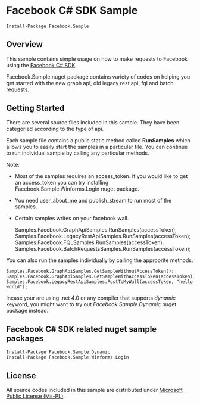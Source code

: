 # Facebook C# SDK Sample

    Install-Package Facebook.Sample

## Overview
This sample contains simple usage on how to make requests to Facebook 
using the [Facebook C# SDK](http://facebooksdk.codeplex.com).

Facebook.Sample nuget package contains variety of codes on helping you 
get started with the new graph api, old legacy rest api, fql and batch
requests.

## Getting Started
There are several source files included in this sample. They have been
categoried according to the type of api.

Each sample file contains a public static method called **RunSamples** 
which allows you to easily start the samples in a particular file. 
You can continue to run individual sample by calling any particular methods.

Note: 
* Most of the samples requires an access_token. If you would like to get
  an access_token you can try installing Facebook.Sample.Winforms.Login nuget
  package.
* You need user_about_me and publish_stream to run most of the samples.
* Certain samples writes on your facebook wall.

	Samples.Facebook.GraphApiSamples.RunSamples(accessToken);
	Samples.Facebook.LegacyRestApiSamples.RunSamples(accessToken);
	Samples.Facebook.FQLSamples.RunSamples(accessToken);
	Samples.Facebook.BatchRequestsSamples.RunSamples(accessToken);

You can also run the samples individually by calling the approprite methods.

	Samples.Facebook.GraphApiSamples.GetSampleWithoutAccessToken();
	Samples.Facebook.GraphApiSamples.GetSampleWithAccessToken(accessToken);
	Samples.Facebook.LegacyRestApiSamples.PostToMyWall(accessToken, "hello world");

Incase your are using .net 4.0 or any compiler that supports *dynamic* keyword,
you might want to try out *Facebook.Sample.Dynamic* nuget package instead.

## Facebook C# SDK related nuget sample packages

	Install-Package Facebook.Sample.Dynamic
	Install-Package Facebook.Sample.Winforms.Login

## License
All source codes included in this sample are distributed under 
[Microsoft Public License (Ms-PL)](http://facebooksdk.codeplex.com/license).